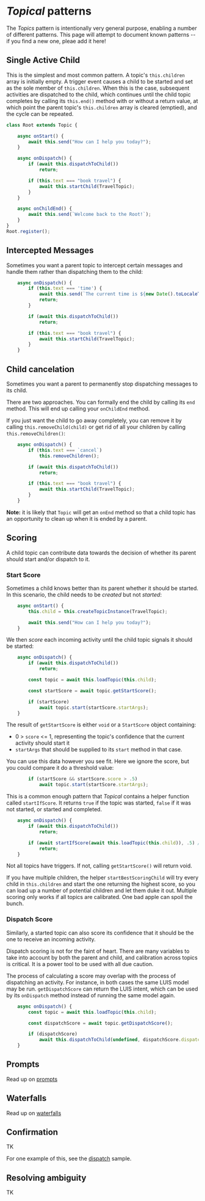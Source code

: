 # *Topical* patterns

The *Topics* pattern is intentionally very general purpose, enabling a number of different patterns. This page will attempt to document known patterns -- if you find a new one, pleae add it here!

## Single Active Child

This is the simplest and most common pattern. A topic's `this.children` array is initially empty. A trigger event causes a child to be started and set as the sole member of `this.children`. When this is the case, subsequent activities are dispatched to the child, which continues until the child topic completes by calling its `this.end()` method with or without a return value, at which point the parent topic's `this.children` array is cleared (emptied), and the cycle can be repeated.

```ts
class Root extends Topic {

    async onStart() {
        await this.send("How can I help you today?");
    }

    async onDispatch() {
        if (await this.dispatchToChild())
            return;

        if (this.text === "book travel") {
            await this.startChild(TravelTopic);
        }
    }

    async onChildEnd() {
        await this.send(`Welcome back to the Root!`);
    }
}
Root.register();
```

## Intercepted Messages

Sometimes you want a parent topic to intercept certain messages and handle them rather than dispatching them to the child:
```ts
    async onDispatch() {
        if (this.text === 'time') {
            await this.send(`The current time is ${new Date().toLocaleTimeString()}.`);
            return;
        }

        if (await this.dispatchToChild())
            return;

        if (this.text === "book travel") {
            await this.startChild(TravelTopic);
        }
    }
```

## Child cancelation

Sometimes you want a parent to permanently stop dispatching messages to its child.

There are two approaches. You can formally end the child by calling its `end` method. This will end up calling your `onChildEnd` method.

If you just want the child to go away completely, you can remove it by calling `this.removeChild(child)` or get rid of all your children by calling `this.removeChildren()`:

```ts
    async onDispatch() {
        if (this.text === `cancel`)
            this.removeChildren();

        if (await this.dispatchToChild())
            return;

        if (this.text === "book travel") {
            await this.startChild(TravelTopic);
        }
    }
```

**Note:** it is likely that `Topic` will get an `onEnd` method so that a child topic has an opportunity to clean up when it is ended by a parent.

## Scoring

A child topic can contribute data towards the decision of whether its parent should start and/or dispatch to it.

### Start Score

Sometimes a child knows better than its parent whether it should be started. In this scenario, the child needs to be *created* but not *started*:

```ts
    async onStart() {
        this.child = this.createTopicInstance(TravelTopic);

        await this.send("How can I help you today?");
    }
```

We then *score* each incoming activity until the child topic signals it should be started:

```ts
    async onDispatch() {
        if (await this.dispatchToChild())
            return;

        const topic = await this.loadTopic(this.child);

        const startScore = await topic.getStartScore();

        if (startScore)
            await topic.start(startScore.startArgs);
    }
```

The result of `getStartScore` is either `void` or a `StartScore` object containing: 
* 0 > `score` <= 1, representing the topic's confidence that the current activity should start it
* `startArgs` that should be supplied to its `start` method in that case.

You can use this data however you see fit. Here we ignore the score, but you could compare it do a threshold value:

```ts
        if (startScore && startScore.score > .5)
            await topic.start(startScore.startArgs);
```

This is a common enough pattern that *Topical* contains a helper function called `startIfScore`. It returns `true` if the topic was started, `false` if it was not started, or started and completed.

```ts
    async onDispatch() {
        if (await this.dispatchToChild())
            return;

        if (await startIfScore(await this.loadTopic(this.child)), .5) // threshold value is optional
            return;
    }
```

Not all topics have triggers. If not, calling `getStartScore()` will return void.

If you have multiple children, the helper `startBestScoringChild` will try every child in `this.children` and start the one returning the highest score, so you can load up a number of potential children and let them duke it out. Multiple scoring only works if all topics are calibrated. One bad apple can spoil the bunch. 

### Dispatch Score

Similarly, a started topic can also score its confidence that it should be the one to receive an incoming activity. 

Dispatch scoring is not for the faint of heart. There are many variables to take into account by both the parent and child, and calibration across topics is critical. It is a power tool to be used with all due caution. 

The process of calculating a score may overlap with the process of dispatching an activity. For instance, in both cases the same LUIS model may be run. `getDispatchScore` can return the LUIS intent, which can be used by its `onDispatch` method instead of running the same model again.

```ts
    async onDispatch() {
        const topic = await this.loadTopic(this.child);

        const dispatchScore = await topic.getDispatchScore();

        if (dispatchScore)
            await this.dispatchToChild(undefined, dispatchScore.dispatchArgs);
    }
```

## Prompts

Read up on [prompts](./prompts.md)

## Waterfalls

Read up on [waterfalls](./waterfalls.md)

## Confirmation

TK

For one example of this, see the [dispatch](./samples/dispatch.ts) sample.

## Resolving ambiguity

TK


